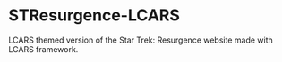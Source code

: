 # STResurgence-LCARS
LCARS themed version of the Star Trek: Resurgence website made with LCARS framework.
